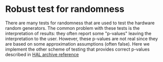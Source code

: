 # Robust test for randomness

There are many tests for randomness that are used to test the hardware random generators. The common problem with these tests is the interpretation of results: they often report some "p-values" leaving the interpretation to the user. However, these p-values are not real since they are based on some approximation assumptions (often false). Here we implement the other scheme of testing that provides correct p-values described in [HAL archive reference](https://hal.archives-ouvertes.fr/lirmm-03065320/)
